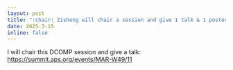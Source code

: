 ```yaml
---
layout: post
title: ":chair: Zisheng will chair a session and give 1 talk & 1 poster at 2025 APS Meeting!"
date: 2025-3-15 
inline: false
---
```


I will chair this DCOMP session and give a talk:
https://summit.aps.org/events/MAR-W49/11

